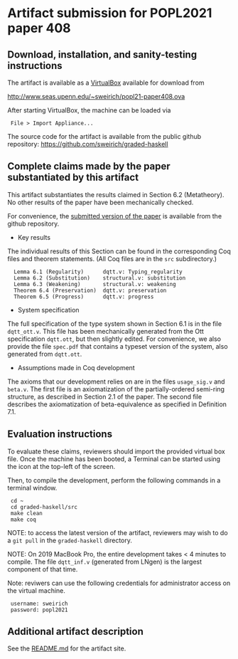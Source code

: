 Artifact submission for POPL2021 paper 408
==========================================

Download, installation, and sanity-testing instructions
---------------------------------------------------------

The artifact is available as a [VirtualBox](https://www.virtualbox.org/) available for download from 

http://www.seas.upenn.edu/~sweirich/popl21-paper408.ova

After starting VirtualBox, the machine can be loaded via 

     File > Import Appliance...

The source code for the artifact is available from the public github repository:
https://github.com/sweirich/graded-haskell

Complete claims made by the paper substantiated by this artifact
----------------------------------------------------------------

This artifact substantiates the results claimed in Section 6.2 (Metatheory).
No other results of the paper have been mechanically checked.

For convenience, the [submitted version of the paper](https://github.com/sweirich/graded-haskell/blob/main/submitted-version.pdf) is available from the github repository.

* Key results

The individual results of this Section can be found in the corresponding Coq
files and theorem statements. (All Coq files are in the `src` subdirectory.)

      Lemma 6.1 (Regularity)      dqtt.v: Typing_regularity
      Lemma 6.2 (Substitution)    structural.v: substitution
      Lemma 6.3 (Weakening)       structural.v: weakening
      Theorem 6.4 (Preservation)  dqtt.v: preservation
      Theorem 6.5 (Progress)      dqtt.v: progress

* System specification

The full specification of the type system shown in Section 6.1 is in the file
`dqtt_ott.v`. This file has been mechanically generated from the Ott
specification `dqtt.ott`, but then slightly edited. For convenience, we also
provide the file `spec.pdf` that contains a typeset version of the system,
also generated from `dqtt.ott`.

* Assumptions made in Coq development

The axioms that our development relies on are in the files `usage_sig.v`
and `beta.v`.  The first file is an axiomatization of the partially-ordered
semi-ring structure, as described in Section 2.1 of the paper. The second file
describes the axiomatization of beta-equivalence as specified in Definition
7.1.

Evaluation instructions
-----------------------

To evaluate these claims, reviewers should import the provided virtual box
file.  Once the machine has been booted, a Terminal can be started
using the icon at the top-left of the screen.

Then, to compile the development, perform the following commands in a terminal window.
  
     cd ~ 
     cd graded-haskell/src
     make clean
     make coq

NOTE: to access the latest version of the artifact, reviewers may wish to do a `git pull` 
in the `graded-haskell` directory.

NOTE: On 2019 MacBook Pro, the entire development takes < 4 minutes to
compile. The file `dqtt_inf.v` (generated from LNgen) is the largest component
of that time.

Note: reviwers can use the following credentials for administrator access on
the virtual machine.

     username: sweirich
     password: popl2021


Additional artifact description
-------------------------------

See the [README.md](https://github.com/sweirich/graded-haskell) for the artifact site.
